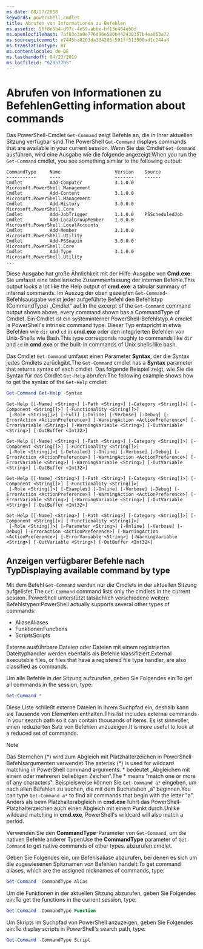 ```yaml
---
ms.date: 08/27/2018
keywords: powershell,cmdlet
title: Abrufen von Informationen zu Befehlen
ms.assetid: 56f8e5b4-d97c-4e59-abbe-bf13e464eb0d
ms.openlocfilehash: 7af83e3a0e776d96e580b442430357b4ea063a72
ms.sourcegitcommit: e7445ba8203da304286c591ff513900ad1c244a4
ms.translationtype: HT
ms.contentlocale: de-DE
ms.lasthandoff: 04/23/2019
ms.locfileid: "62057705"
---
```

# <a name="getting-information-about-commands"></a><span data-ttu-id="f2649-103">Abrufen von Informationen zu Befehlen</span><span class="sxs-lookup"><span data-stu-id="f2649-103">Getting information about commands</span></span>

<span data-ttu-id="f2649-104">Das PowerShell-Cmdlet `Get-Command` zeigt Befehle an, die in Ihrer aktuellen Sitzung verfügbar sind.</span><span class="sxs-lookup"><span data-stu-id="f2649-104">The PowerShell `Get-Command` displays commands that are available in your current session.</span></span>
<span data-ttu-id="f2649-105">Wenn Sie das Cmdlet `Get-Command` ausführen, wird eine Ausgabe wie die folgende angezeigt:</span><span class="sxs-lookup"><span data-stu-id="f2649-105">When you run the `Get-Command` cmdlet, you see something similar to the following output:</span></span>

```output
CommandType     Name                    Version    Source
-----------     ----                    -------    ------
Cmdlet          Add-Computer            3.1.0.0    Microsoft.PowerShell.Management
Cmdlet          Add-Content             3.1.0.0    Microsoft.PowerShell.Management
Cmdlet          Add-History             3.0.0.0    Microsoft.PowerShell.Core
Cmdlet          Add-JobTrigger          1.1.0.0    PSScheduledJob
Cmdlet          Add-LocalGroupMember    1.0.0.0    Microsoft.PowerShell.LocalAccounts
Cmdlet          Add-Member              3.1.0.0    Microsoft.PowerShell.Utility
Cmdlet          Add-PSSnapin            3.0.0.0    Microsoft.PowerShell.Core
Cmdlet          Add-Type                3.1.0.0    Microsoft.PowerShell.Utility
...
```

<span data-ttu-id="f2649-106">Diese Ausgabe hat große Ähnlichkeit mit der Hilfe-Ausgabe von **Cmd.exe**: Sie umfasst eine tabellarische Zusammenfassung der internen Befehle.</span><span class="sxs-lookup"><span data-stu-id="f2649-106">This output looks a lot like the Help output of **cmd.exe**: a tabular summary of internal commands.</span></span> <span data-ttu-id="f2649-107">Im Auszug der oben gezeigten `Get-Command`-Befehlsausgabe weist jeder aufgeführte Befehl den Befehlstyp (CommandType) „Cmdlet“ auf.</span><span class="sxs-lookup"><span data-stu-id="f2649-107">In the excerpt of the `Get-Command` command output shown above, every command shown has a CommandType of Cmdlet.</span></span> <span data-ttu-id="f2649-108">Ein Cmdlet ist ein systeminterner PowerShell-Befehlstyp.</span><span class="sxs-lookup"><span data-stu-id="f2649-108">A cmdlet is PowerShell's intrinsic command type.</span></span> <span data-ttu-id="f2649-109">Dieser Typ entspricht in etwa Befehlen wie `dir` und `cd` in **cmd.exe** oder den integrierten Befehlen von Unix-Shells wie Bash.</span><span class="sxs-lookup"><span data-stu-id="f2649-109">This type corresponds roughly to commands like `dir` and `cd` in **cmd.exe** or the built-in commands of Unix shells like bash.</span></span>

<span data-ttu-id="f2649-110">Das Cmdlet `Get-Command` umfasst einen Parameter **Syntax**, der die Syntax jedes Cmdlets zurückgibt.</span><span class="sxs-lookup"><span data-stu-id="f2649-110">The `Get-Command` cmdlet has a **Syntax** parameter that returns syntax of each cmdlet.</span></span> <span data-ttu-id="f2649-111">Das folgende Beispiel zeigt, wie Sie die Syntax für das Cmdlet `Get-Help` abrufen:</span><span class="sxs-lookup"><span data-stu-id="f2649-111">The following example shows how to get the syntax of the `Get-Help` cmdlet:</span></span>

```powershell
Get-Command Get-Help -Syntax
```

```output
Get-Help [[-Name] <String>] [-Path <String>] [-Category <String[]>] [-Component <String[]>] [-Functionality <String[]>]
 [-Role <String[]>] [-Full] [-Online] [-Verbose] [-Debug] [-ErrorAction <ActionPreference>] [-WarningAction <ActionPreference>] [-ErrorVariable <String>] [-WarningVariable <String>] [-OutVariable <String>] [-OutBuffer <Int32>]

Get-Help [[-Name] <String>] [-Path <String>] [-Category <String[]>] [-Component <String[]>] [-Functionality <String[]>]
 [-Role <String[]>] [-Detailed] [-Online] [-Verbose] [-Debug] [-ErrorAction <ActionPreference>] [-WarningAction <ActionPreference>] [-ErrorVariable <String>] [-WarningVariable <String>] [-OutVariable <String>] [-OutBuffer <Int32>]

Get-Help [[-Name] <String>] [-Path <String>] [-Category <String[]>] [-Component <String[]>] [-Functionality <String[]>]
 [-Role <String[]>] [-Examples] [-Online] [-Verbose] [-Debug] [-ErrorAction <ActionPreference>] [-WarningAction <ActionPreference>] [-ErrorVariable <String>] [-WarningVariable <String>] [-OutVariable <String>] [-OutBuffer <Int32>]

Get-Help [[-Name] <String>] [-Path <String>] [-Category <String[]>] [-Component <String[]>] [-Functionality <String[]>]
 [-Role <String[]>] [-Parameter <String>] [-Online] [-Verbose] [-Debug] [-ErrorAction <ActionPreference>] [-WarningAction <ActionPreference>] [-ErrorVariable <String>] [-WarningVariable <String>] [-OutVariable <String>] [-OutBuffer <Int32>]
```

## <a name="displaying-available-command-by-type"></a><span data-ttu-id="f2649-112">Anzeigen verfügbarer Befehle nach Typ</span><span class="sxs-lookup"><span data-stu-id="f2649-112">Displaying available command by type</span></span>

<span data-ttu-id="f2649-113">Mit dem Befehl `Get-Command` werden nur die Cmdlets in der aktuellen Sitzung aufgelistet.</span><span class="sxs-lookup"><span data-stu-id="f2649-113">The `Get-Command` command lists only the cmdlets in the current session.</span></span> <span data-ttu-id="f2649-114">PowerShell unterstützt tatsächlich verschiedene weitere Befehlstypen:</span><span class="sxs-lookup"><span data-stu-id="f2649-114">PowerShell actually supports several other types of commands:</span></span>

- <span data-ttu-id="f2649-115">Aliase</span><span class="sxs-lookup"><span data-stu-id="f2649-115">Aliases</span></span>
- <span data-ttu-id="f2649-116">Funktionen</span><span class="sxs-lookup"><span data-stu-id="f2649-116">Functions</span></span>
- <span data-ttu-id="f2649-117">Scripts</span><span class="sxs-lookup"><span data-stu-id="f2649-117">Scripts</span></span>

<span data-ttu-id="f2649-118">Externe ausführbare Dateien oder Dateien mit einem registrierten Dateityphandler werden ebenfalls als Befehle klassifiziert.</span><span class="sxs-lookup"><span data-stu-id="f2649-118">External executable files, or files that have a registered file type handler, are also classified as commands.</span></span>

<span data-ttu-id="f2649-119">Um alle Befehle in der Sitzung aufzurufen, geben Sie Folgendes ein:</span><span class="sxs-lookup"><span data-stu-id="f2649-119">To get all commands in the session, type:</span></span>

```powershell
Get-Command *
```

<span data-ttu-id="f2649-120">Diese Liste schließt externe Dateien in Ihrem Suchpfad ein, deshalb kann sie Tausende von Elementen enthalten.</span><span class="sxs-lookup"><span data-stu-id="f2649-120">This list includes external commands in your search path so it can contain thousands of items.</span></span>
<span data-ttu-id="f2649-121">Es ist sinnvoller, einen reduzierten Satz von Befehlen anzuzeigen.</span><span class="sxs-lookup"><span data-stu-id="f2649-121">It is more useful to look at a reduced set of commands.</span></span>

> [!NOTE]
> <span data-ttu-id="f2649-122">Das Sternchen (\*) wird zum Abgleich mit Platzhalterzeichen in PowerShell-Befehlsargumenten verwendet.</span><span class="sxs-lookup"><span data-stu-id="f2649-122">The asterisk (\*) is used for wildcard matching in PowerShell command arguments.</span></span> <span data-ttu-id="f2649-123">\* bedeutet „Abgleichen mit einem oder mehreren beliebigen Zeichen“.</span><span class="sxs-lookup"><span data-stu-id="f2649-123">The \* means "match one or more of any characters".</span></span> <span data-ttu-id="f2649-124">Beispielsweise können Sie `Get-Command a*` eingeben, um nach allen Befehlen zu suchen, die mit dem Buchstaben „a“ beginnen.</span><span class="sxs-lookup"><span data-stu-id="f2649-124">You can type `Get-Command a*` to find all commands that begin with the letter "a".</span></span> <span data-ttu-id="f2649-125">Anders als beim Platzhalterabgleich in **cmd.exe** führt das PowerShell-Platzhalterzeichen auch einen Abgleich mit einem Punkt durch.</span><span class="sxs-lookup"><span data-stu-id="f2649-125">Unlike wildcard matching in **cmd.exe**, PowerShell's wildcard will also match a period.</span></span>

<span data-ttu-id="f2649-126">Verwenden Sie den **CommandType**-Parameter von `Get-Command`, um die nativen Befehle anderer Typen</span><span class="sxs-lookup"><span data-stu-id="f2649-126">Use the **CommandType** parameter of `Get-Command` to get native commands of other types.</span></span>
<span data-ttu-id="f2649-127">abzurufen.</span><span class="sxs-lookup"><span data-stu-id="f2649-127">cmdlet.</span></span>

<span data-ttu-id="f2649-128">Geben Sie Folgendes ein, um Befehlsaliase abzurufen, bei denen es sich um die zugewiesenen Spitznamen von Befehlen handelt:</span><span class="sxs-lookup"><span data-stu-id="f2649-128">To get command aliases, which are the assigned nicknames of commands, type:</span></span>

```powershell
Get-Command -CommandType Alias
```

<span data-ttu-id="f2649-129">Um die Funktionen in der aktuellen Sitzung abzurufen, geben Sie Folgendes ein:</span><span class="sxs-lookup"><span data-stu-id="f2649-129">To get the functions in the current session, type:</span></span>

```powershell
Get-Command -CommandType Function
```

<span data-ttu-id="f2649-130">Um Skripts im Suchpfad von PowerShell anzuzeigen, geben Sie Folgendes ein:</span><span class="sxs-lookup"><span data-stu-id="f2649-130">To display scripts in PowerShell's search path, type:</span></span>

```powershell
Get-Command -CommandType Script
```